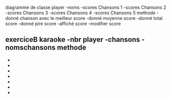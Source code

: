 diagramme de classe
    player
-noms
-scores Chansons 1
-scores Chansons 2
-scores Chansons 3
-scores Chansons 4
-scores Chansons 5
methode
-donné chanson avec le meilleur score
-donné moyenne score
-donné total score
-donné pire score
-affiché score
-modifier score

exerciceB
    karaoke
-nbr player
-chansons
-nomschansons
methode
-
-
-
-
-
-
-
-
